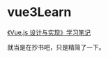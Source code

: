 # vue3Learn
[《Vue.js 设计与实现》学习笔记](https://github.com/xiepengcz/vue3Learn/blob/main/《Vue.js设计与实现》笔记.md)

就当是在抄书吧，只是精简了一下。